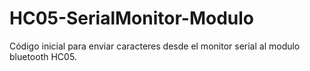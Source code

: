 # HC05-SerialMonitor-Modulo
Código inicial para enviar caracteres desde el monitor serial al modulo bluetooth HC05.
